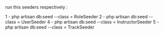 run this seeders respectively :

1 - php artisan db:seed --class = RoleSeeder
2 - php artisan db:seed --class = UserSeeder
4 - php artisan db:seed --class = InstructorSeeder
5 - php artisan db:seed --class = TrackSeeder


